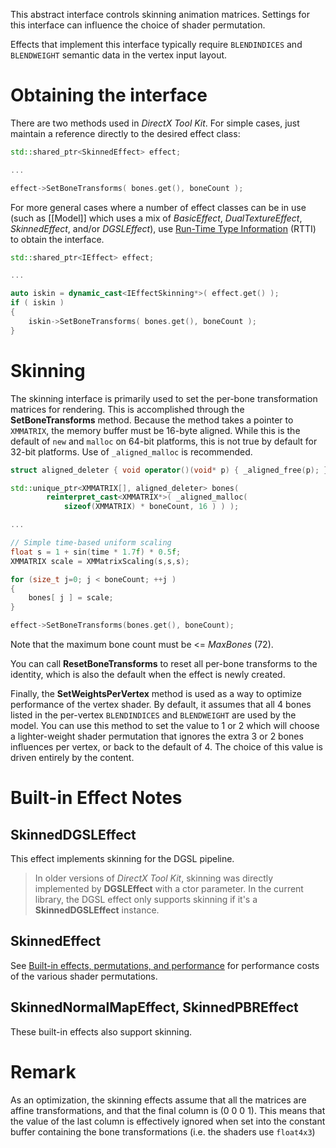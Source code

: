 This abstract interface controls skinning animation matrices. Settings for this interface can influence the choice of shader permutation.

Effects that implement this interface typically require ``BLENDINDICES`` and ``BLENDWEIGHT`` semantic data in the vertex input layout.

# Obtaining the interface
There are two methods used in _DirectX Tool Kit_. For simple cases, just maintain a reference directly to the desired effect class:

```cpp
std::shared_ptr<SkinnedEffect> effect;

...

effect->SetBoneTransforms( bones.get(), boneCount );
```

For more general cases where a number of effect classes can be in use (such as [[Model]] which uses a mix of _BasicEffect_, _DualTextureEffect_, _SkinnedEffect_, and/or _DGSLEffect_), use [Run-Time Type Information](https://en.wikipedia.org/wiki/Run-time_type_information) (RTTI) to obtain the interface.

```cpp
std::shared_ptr<IEffect> effect;

...

auto iskin = dynamic_cast<IEffectSkinning*>( effect.get() );
if ( iskin )
{
    iskin->SetBoneTransforms( bones.get(), boneCount );
}
```

# Skinning
The skinning interface is primarily used to set the per-bone transformation matrices for rendering. This is accomplished through the **SetBoneTransforms** method.  Because the method takes a pointer to ``XMMATRIX``, the memory buffer must be 16-byte aligned. While this is the default of ``new`` and ``malloc`` on 64-bit platforms, this is not true by default for 32-bit platforms. Use of ``_aligned_malloc`` is recommended.

```cpp
struct aligned_deleter { void operator()(void* p) { _aligned_free(p); } };

std::unique_ptr<XMMATRIX[], aligned_deleter> bones(
        reinterpret_cast<XMMATRIX*>( _aligned_malloc(
            sizeof(XMMATRIX) * boneCount, 16 ) ) );

...

// Simple time-based uniform scaling
float s = 1 + sin(time * 1.7f) * 0.5f;
XMMATRIX scale = XMMatrixScaling(s,s,s);

for (size_t j=0; j < boneCount; ++j )
{
    bones[ j ] = scale;
}

effect->SetBoneTransforms(bones.get(), boneCount);
```

Note that the maximum bone count must be <= _MaxBones_ (72).

You can call **ResetBoneTransforms** to reset all per-bone transforms to the identity, which is also the default when the effect is newly created.

Finally, the **SetWeightsPerVertex** method is used as a way to optimize performance of the vertex shader. By default, it assumes that all 4 bones listed in the per-vertex ``BLENDINDICES`` and ``BLENDWEIGHT`` are used by the model. You can use this method to set the value to 1 or 2 which will choose a lighter-weight shader permutation that ignores the extra 3 or 2 bones influences per vertex, or back to the default of 4. The choice of this value is driven entirely by the content.

# Built-in Effect Notes

## SkinnedDGSLEffect
This effect implements skinning for the DGSL pipeline.

> In older versions of *DirectX Tool Kit*, skinning was directly implemented by **DGSLEffect** with a ctor parameter. In the current library, the DGSL effect only supports skinning if it's a **SkinnedDGSLEffect** instance.

## SkinnedEffect
See [Built-in effects, permutations, and performance](http://www.shawnhargreaves.com/blog/built-in-effects-permutations-and-performance.html) for performance costs of the various shader permutations.

## SkinnedNormalMapEffect, SkinnedPBREffect
These built-in effects also support skinning.

# Remark
As an optimization, the skinning effects assume that all the matrices are affine transformations, and that the final column is (0 0 0 1). This means that the value of the last column is effectively ignored when set into the constant buffer containing the bone transformations (i.e. the shaders use ``float4x3``)
